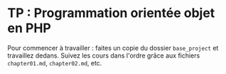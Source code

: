 # TP : Programmation orientée objet en PHP

Pour commencer à travailler : faites un copie du dossier  `base_project` et travaillez dedans. Suivez les cours dans l'ordre grâce aux fichiers `chapter01.md`, `chapter02.md`, etc.

